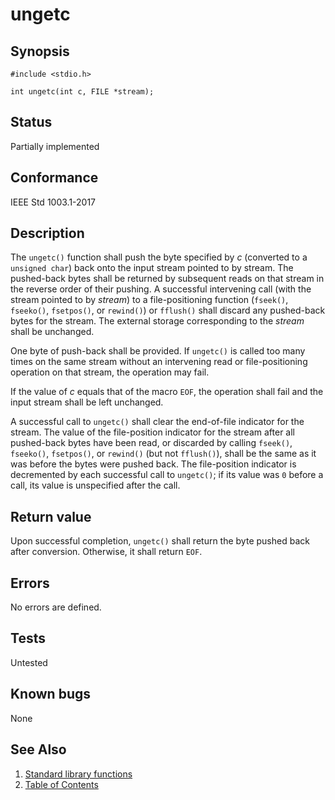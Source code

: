 <!-- Documentation template to fill -->
<!-- #MUST_BE: make good synopsis -->
# ungetc

## Synopsis

`#include <stdio.h>`

`int ungetc(int c, FILE *stream);`

<!-- #MUST_BE: check status according to implementation -->
## Status

Partially implemented

<!-- #MUST_BE: if function shall be posix compliant print the standard signature  -->
## Conformance

IEEE Std 1003.1-2017

<!-- #MUST_BE: update description from opengroup AND READ IT and check if it matches  -->
## Description

The `ungetc()` function shall push the byte specified by _c_ (converted to a `unsigned char`) back onto the input stream
pointed to by stream. The pushed-back bytes shall be returned by subsequent reads on that stream in the reverse order of
their pushing. A successful intervening call (with the stream pointed to by _stream_) to a file-positioning function
(`fseek()`, `fseeko()`, `fsetpos()`, or `rewind()`) or `fflush()` shall discard any pushed-back bytes for the stream.
The external storage corresponding to the _stream_ shall be unchanged.

One byte of push-back shall be provided. If `ungetc()` is called too many times on the same stream without an
intervening read or file-positioning operation on that stream, the operation may fail.

If the value of _c_ equals that of the macro `EOF`, the operation shall fail and the input stream shall be left
unchanged.

A successful call to `ungetc()` shall clear the end-of-file indicator for the stream. The value of the file-position
indicator for the stream after all pushed-back bytes have been read, or discarded by calling `fseek()`, `fseeko()`,
`fsetpos()`, or `rewind()` (but not `fflush()`), shall be the same as it was before the bytes were pushed back. The
file-position indicator is decremented by each successful call to `ungetc()`; if its value was `0` before a call, its
value is unspecified after the call.

<!-- #MUST_BE: check return values by the function  -->
## Return value

Upon successful completion, `ungetc()` shall return the byte pushed back after conversion. Otherwise, it shall return
`EOF`.

<!-- #MUST_BE: check what errors can cause the function to fail  -->
## Errors

No errors are defined.

<!-- #MUST_BE: function by default shall be untested, when tested there should be a link to test location and test 
command for ia32 test runner  -->
## Tests

Untested

<!-- #MUST_BE: check for pending issues in  -->
## Known bugs

None

## See Also

1. [Standard library functions](../README.md)
2. [Table of Contents](../../../README.md)
